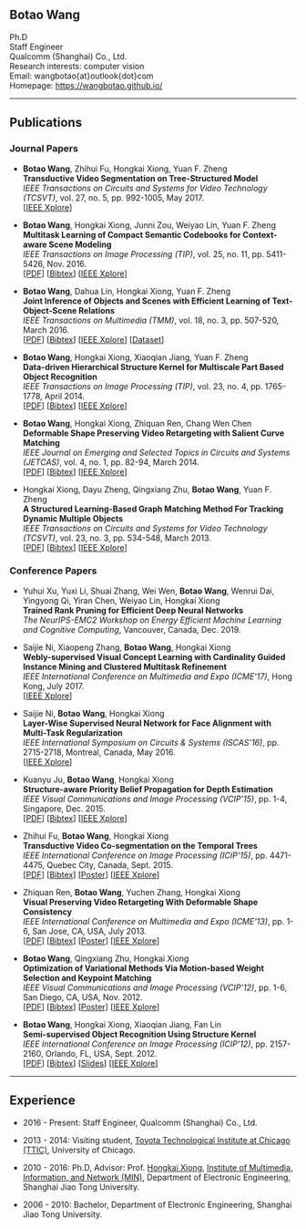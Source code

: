## Botao Wang

Ph.D  
Staff Engineer  
Qualcomm (Shanghai) Co., Ltd.   
Research interests: computer vision  
Email: wangbotao{at}outlook{dot}com  
Homepage: <https://wangbotao.github.io/>

---

## Publications

### Journal Papers

* **Botao Wang**, Zhihui Fu, Hongkai Xiong, Yuan F. Zheng  
**Transductive Video Segmentation on Tree-Structured Model**  
*IEEE Transactions on Circuits and Systems for Video Technology (TCSVT)*, vol. 27, no. 5, pp. 992-1005, May 2017.   
[[IEEE Xplore](http://ieeexplore.ieee.org/document/7401019/)]

* **Botao Wang**, Hongkai Xiong, Junni Zou, Weiyao Lin, Yuan F. Zheng  
**Multitask Learning of Compact Semantic Codebooks for Context-aware Scene Modeling**  
*IEEE Transactions on Image Processing (TIP)*, vol. 25, no. 11, pp. 5411-5426, Nov. 2016.  
[[PDF](http://min.sjtu.edu.cn/files/papers/2016/Journal/2016-TIP-CV-WANGBOTAO/MCL_TIP16.pdf)]
[[Bibtex](http://min.sjtu.edu.cn/files/papers/2016/Journal/2016-TIP-CV-WANGBOTAO/MCL_TIP16.txt)]
[[IEEE Xplore](http://ieeexplore.ieee.org/document/7563320/)]

* **Botao Wang**, Dahua Lin, Hongkai Xiong, Yuan F. Zheng  
**Joint Inference of Objects and Scenes with Efficient Learning of Text-Object-Scene Relations**  
*IEEE Transactions on Multimedia (TMM)*, vol. 18, no. 3, pp. 507-520, March 2016.  
[[PDF](http://min.sjtu.edu.cn/files/papers/2016/Journal/2016-TMM-CV-WANGBOTAO/tos_tmm16.pdf)]
[[Bibtex](http://min.sjtu.edu.cn/files/papers/2016/Journal/2016-TMM-CV-WANGBOTAO/tos_tmm16.txt)]
[[IEEE Xplore](http://ieeexplore.ieee.org/document/7387771/)]
[[Dataset](http://ivm.sjtu.edu.cn/files/pascal-sentences.zip)]

* **Botao Wang**, Hongkai Xiong, Xiaoqian Jiang, Yuan F. Zheng  
**Data-driven Hierarchical Structure Kernel for Multiscale Part Based Object Recognition**  
*IEEE Transactions on Image Processing (TIP)*, vol. 23, no. 4, pp. 1765-1778, April 2014.  
[[PDF](http://min.sjtu.edu.cn/files/papers/2014/Journal/2014-TIP-CV-WANGBOTAO/sk_tip14.pdf)]
[[Bibtex](http://min.sjtu.edu.cn/files/papers/2014/Journal/2014-TIP-CV-WANGBOTAO/sk_tip14.txt)]
[[IEEE Xplore](http://ieeexplore.ieee.org/document/6746174/)]

* **Botao Wang**, Hongkai Xiong, Zhiquan Ren, Chang Wen Chen  
**Deformable Shape Preserving Video Retargeting with Salient Curve Matching**  
*IEEE Journal on Emerging and Selected Topics in Circuits and Systems (JETCAS)*, vol. 4, no. 1, pp. 82-94, March 2014.  
[[PDF](http://min.sjtu.edu.cn/files/papers/2014/Journal/2014-JETCAS-CV-WANGBOTAO/vr_jetcas14.pdf)]
[[Bibtex](http://min.sjtu.edu.cn/files/papers/2014/Journal/2014-JETCAS-CV-WANGBOTAO/vr_jetcas14.txt)]
[[IEEE Xplore](http://ieeexplore.ieee.org/document/6717046/)]

* Hongkai Xiong, Dayu Zheng, Qingxiang Zhu, **Botao Wang**, Yuan F. Zheng  
**A Structured Learning-Based Graph Matching Method For Tracking Dynamic Multiple Objects**  
*IEEE Transactions on Circuits and Systems for Video Technology (TCSVT)*, vol. 23, no. 3, pp. 534-548, March 2013.  
[[PDF](http://min.sjtu.edu.cn/files/papers/2013/Journal/2013-TCSVT-CV-XIONGHONGKAI/tmo_tcsvt13.pdf)]
[[Bibtex](http://min.sjtu.edu.cn/files/papers/2013/Journal/2013-TCSVT-CV-XIONGHONGKAI/tmo_tcsvt13.txt)]
[[IEEE Xplore](http://ieeexplore.ieee.org/document/6253237/)]

### Conference Papers

* Yuhui Xu, Yuxi Li, Shuai Zhang, Wei Wen, **Botao Wang**, Wenrui Dai, Yingyong Qi, Yiran Chen, Weiyao Lin, Hongkai Xiong  
**Trained Rank Pruning for Efficient Deep Neural Networks**  
*The NeurIPS-EMC2 Workshop on Energy Efficient Machine Learning and Cognitive Computing*, Vancouver, Canada, Dec. 2019.

* Saijie Ni, Xiaopeng Zhang, **Botao Wang**, Hongkai Xiong  
**Webly-supervised Visual Concept Learning with Cardinality Guided Instance Mining and Clustered Multitask Refinement**  
*IEEE International Conference on Multimedia and Expo (ICME'17)*, Hong Kong, July 2017.  
[[IEEE Xplore](https://ieeexplore.ieee.org/document/8019489)]

* Saijie Ni, **Botao Wang**, Hongkai Xiong  
**Layer-Wise Supervised Neural Network for Face Alignment with Multi-Task Regularization**  
*IEEE International Symposium on Circuits & Systems (ISCAS'16)*, pp. 2715-2718, Montreal, Canada, May 2016.  
[[IEEE Xplore](http://ieeexplore.ieee.org/document/6253237/)]

* Kuanyu Ju, **Botao Wang**, Hongkai Xiong  
**Structure-aware Priority Belief Propagation for Depth Estimation**  
*IEEE Visual Communications and Image Processing (VCIP'15)*, pp. 1-4, Singapore, Dec. 2015.  
[[PDF](http://min.sjtu.edu.cn/files/papers/2015/Conference/2015-VCIP-CV-JUKUANYU/07457889.pdf)]
[[Bibtex](http://min.sjtu.edu.cn/files/papers/2015/Conference/2015-VCIP-CV-JUKUANYU/bib.txt)]
[[IEEE Xplore](http://ieeexplore.ieee.org/document/7457889/)]

* Zhihui Fu, **Botao Wang**, Hongkai Xiong  
**Transductive Video Co-segmentation on the Temporal Trees**  
*IEEE International Conference on Image Processing (ICIP'15)*, pp. 4471-4475, Quebec City, Canada, Sept. 2015.  
[[PDF](http://min.sjtu.edu.cn/files/papers/2015/Conference/2015-ICIP-CV-FUZHIHUI/tvs_icip15.pdf)]
[[Bibtex](http://min.sjtu.edu.cn/files/papers/2015/Conference/2015-ICIP-CV-FUZHIHUI/tvs_icip15.txt)]
[[Poster](http://min.sjtu.edu.cn/files/papers/2015/Conference/2015-ICIP-CV-FUZHIHUI/tvs_icip15_poster.pdf)]
[[IEEE Xplore](http://ieeexplore.ieee.org/document/7351652/)]

* Zhiquan Ren, **Botao Wang**, Yuchen Zhang, Hongkai Xiong  
**Visual Preserving Video Retargeting With Deformable Shape Consistency**  
*IEEE International Conference on Multimedia and Expo (ICME'13)*, pp. 1-6, San Jose, CA, USA, July 2013.  
[[PDF](http://min.sjtu.edu.cn/files/papers/2013/Conference/2013-ICME-CV-RENZHIQUAN/rzq_icme13.pdf)]
[[Bibtex](http://min.sjtu.edu.cn/files/papers/2013/Conference/2013-ICME-CV-RENZHIQUAN/rzq_icme13.txt)]
[[Poster](http://min.sjtu.edu.cn/files/papers/2013/Conference/2013-ICME-CV-RENZHIQUAN/vr_icme13_poster.pdf)]
[[IEEE Xplore](http://ieeexplore.ieee.org/document/6607511/)]

* **Botao Wang**, Qingxiang Zhu, Hongkai Xiong  
**Optimization of Variational Methods Via Motion-based Weight Selection and Keypoint Matching**  
*IEEE Visual Communications and Image Processing (VCIP'12)*, pp. 1-6, San Diego, CA, USA, Nov. 2012.  
[[PDF](http://min.sjtu.edu.cn/files/papers/2012/Conference/2012-VCIP-CV-WANGBOTAO/of_vcip12.pdf)]
[[Bibtex](http://min.sjtu.edu.cn/files/papers/2012/Conference/2012-VCIP-CV-WANGBOTAO/of_vcip12.txt)]
[[Poster](http://min.sjtu.edu.cn/files/papers/2012/Conference/2012-VCIP-CV-WANGBOTAO/of_vcip12_poster.pdf)]
[[IEEE Xplore](http://ieeexplore.ieee.org/document/6410761/)]

* **Botao Wang**, Hongkai Xiong, Xiaoqian Jiang, Fan Lin  
**Semi-supervised Object Recognition Using Structure Kernel**  
*IEEE International Conference on Image Processing (ICIP'12)*, pp. 2157-2160, Orlando, FL, USA, Sept. 2012.  
[[PDF](http://min.sjtu.edu.cn/files/papers/2012/Conference/2012-ICIP-CV-WANGBOTAO/sk_icip12.pdf)]
[[Bibtex](http://min.sjtu.edu.cn/files/papers/2012/Conference/2012-VCIP-SP-DAIWENRUI-02/bib.txt)]
[[Slides](http://min.sjtu.edu.cn/files/papers/2012/Conference/2012-ICIP-CV-WANGBOTAO/sk_icip12_oral.pdf)]
[[IEEE Xplore](http://ieeexplore.ieee.org/document/6467320/)]

---

## Experience

* 2016 - Present: Staff Engineer, Qualcomm (Shanghai) Co., Ltd.

* 2013 - 2014: Visiting student, [Toyota Technological Institute at Chicago (TTIC)](http://www.ttic.edu), University of Chicago.

* 2010 - 2016:  Ph.D, Advisor: Prof. [Hongkai Xiong](http://min.sjtu.edu.cn/xhk.htm), [Institute of Multimedia, Information, and Network (MIN)](http://min.sjtu.edu.cn), Department of Electronic Engineering, Shanghai Jiao Tong University.

* 2006 - 2010: Bachelor, Department of Electronic Engineering, Shanghai Jiao Tong University.
